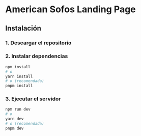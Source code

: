 # American Sofos Landing Page

## Instalación

### 1. Descargar el repositorio

### 2. Instalar dependencias

```bash
npm install
# o
yarn install
# o (recomendada)
pnpm install
```

### 3. Ejecutar el servidor

```bash
npm run dev
# o
yarn dev
# o (recomendada)
pnpm dev
```